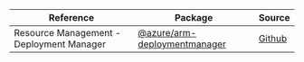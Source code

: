 | Reference | Package | Source |
|---|---|---|
|Resource Management - Deployment Manager|[@azure/arm-deploymentmanager](https://www.npmjs.com/package/@azure/arm-deploymentmanager)|[Github](https://github.com/Azure/azure-sdk-for-js)|
